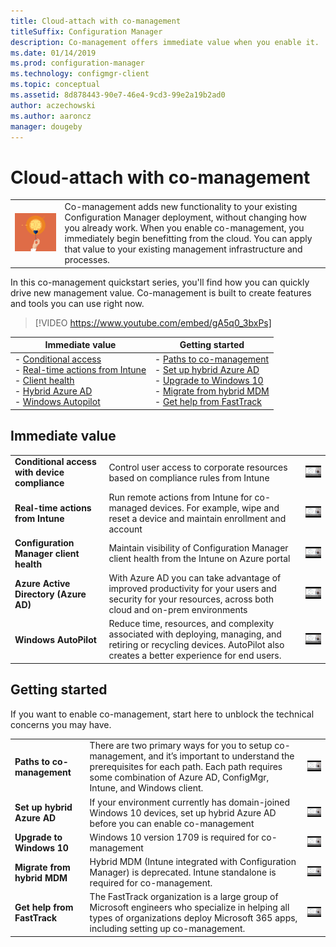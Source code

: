 ```yaml
---
title: Cloud-attach with co-management
titleSuffix: Configuration Manager
description: Co-management offers immediate value when you enable it.
ms.date: 01/14/2019
ms.prod: configuration-manager
ms.technology: configmgr-client
ms.topic: conceptual
ms.assetid: 8d878443-90e7-46e4-9cd3-99e2a19b2ad0
author: aczechowski
ms.author: aaroncz
manager: dougeby
---
```


# Cloud-attach with co-management

| | |
|-|-|
|![Blastoff series icon](media/blastoff-icon.png) | Co-management adds new functionality to your existing Configuration Manager deployment, without changing how you already work. When you enable co-management, you immediately begin benefitting from the cloud. You can apply that value to your existing management infrastructure and processes. |

In this co-management quickstart series, you'll find how you can quickly drive new management value. Co-management is built to create features and tools you can use right now.

<!--update with final video for this overview, with some intro text-->
> [!VIDEO https://www.youtube.com/embed/gA5q0_3bxPs]


| Immediate value | Getting started |
|-----------------|-----------------|
| - [Conditional access](#bkmk_ca)<br> - [Real-time actions from Intune](#bkmk_real-time)<br> - [Client health](#bkmk_client-health)<br> - [Hybrid Azure AD](#bkmk_hybrid-aad)<br> - [Windows Autopilot](#bkmk_autopilot) | - [Paths to co-management](#bkmk_paths)<br> - [Set up hybrid Azure AD](#bkmk_setup-hybrid-aad)<br> - [Upgrade to Windows 10](#bkmk_upgrade-win10)<br> - [Migrate from hybrid MDM](#bkmk_migrate-hybrid-mdm)<br> - [Get help from FastTrack](#bkmk_fasttrack) | 



## Immediate value

| | | |
|-|-|-|
| <a name="bkmk_ca"></a>**Conditional access with device compliance** | Control user access to corporate resources based on compliance rules from Intune | [![Thumbnail of conditional access video](media/thumbnail-hybrid-aad.jpg)](/sccm/comanage/quickstart-conditional-access) |
| <a name="bkmk_real-time"></a>**Real-time actions from Intune** | Run remote actions from Intune for co-managed devices. For example, wipe and reset a device and maintain enrollment and account | [![Thumbnail of real-time actions video](media/thumbnail-hybrid-aad.jpg)](/sccm/comanage/quickstart-real-time-actions) |
| <a name="bkmk_client-health"></a>**Configuration Manager client health** | Maintain visibility of Configuration Manager client health from the Intune on Azure portal | [![Thumbnail of client health video](media/thumbnail-hybrid-aad.jpg)](/sccm/comanage/quickstart-client-health) |
| <a name="bkmk_hybrid-aad"></a>**Azure Active Directory (Azure AD)** | With Azure AD you can take advantage of improved productivity for your users and security for your resources, across both cloud and on-prem environments | [![Thumbnail of hybrid Azure AD video](media/thumbnail-hybrid-aad.jpg)](/sccm/comanage/quickstart-hybrid-aad) |
| <a name="bkmk_autopilot"></a>**Windows AutoPilot** | Reduce time, resources, and complexity associated with deploying, managing, and retiring or recycling devices. AutoPilot also creates a better experience for end users. | [![Thumbnail of Windows AutoPilot video](media/thumbnail-hybrid-aad.jpg)](/sccm/comanage/quickstart-autopilot) |



## Getting started

If you want to enable co-management, start here to unblock the technical concerns you may have.

| | | |
|-|-|-|
| <a name="bkmk_paths"></a>**Paths to co-management** | There are two primary ways for you to setup co-management, and it’s important to understand the prerequisites for each path.  Each path requires some combination of Azure AD, ConfigMgr, Intune, and Windows client. | [![Thumbnail of conditional access video](media/thumbnail-hybrid-aad.jpg)](/sccm/comanage/quickstart-paths) |
| <a name="bkmk_setup-hybrid-aad"></a>**Set up hybrid Azure AD** | If your environment currently has domain-joined Windows 10 devices, set up hybrid Azure AD before you can enable co-management | [![Thumbnail of conditional access video](media/thumbnail-hybrid-aad.jpg)](/sccm/comanage/quickstart-setup-hybrid-aad) |
| <a name="bkmk_upgrade-win10"></a>**Upgrade to Windows 10** | Windows 10 version 1709 is required for co-management | [![Thumbnail of conditional access video](media/thumbnail-hybrid-aad.jpg)](/sccm/comanage/quickstart-upgrade-win10) |
| <a name="bkmk_migrate-hybrid-mdm"></a>**Migrate from hybrid MDM** | Hybrid MDM (Intune integrated with Configuration Manager) is deprecated. Intune standalone is required for co-management. | [![Thumbnail of conditional access video](media/thumbnail-hybrid-aad.jpg)](/sccm/comanage/quickstart-migrate-hybrid-mdm) |
| <a name="bkmk_fasttrack"></a>**Get help from FastTrack** | The FastTrack organization is a large group of Microsoft engineers who specialize in helping all types of organizations deploy Microsoft 365 apps, including setting up co-management. | [![Thumbnail of conditional access video](media/thumbnail-hybrid-aad.jpg)](/sccm/comanage/quickstart-fasttrack) |

